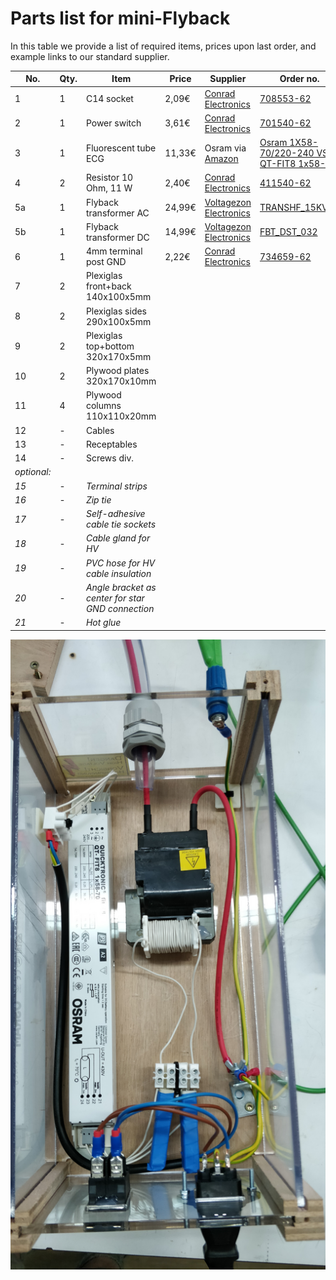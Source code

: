 # Parts list for mini-Flyback

In this table we provide a list of required items, prices upon last order, and example links to our standard supplier.

| No. | Qty. | Item                   | Price  | Supplier | Order no. |
|-----|------|------------------------|--------|----------|-----------|
|  1  |  1   | C14 socket             |  2,09€ | [Conrad Electronics](https://www.conrad.de) | [708553-62](https://www.conrad.de/de/p/kaltgeraete-steckverbinder-42r-serie-netzsteckverbinder-42r-buchse-einbau-vertikal-gesamtpolzahl-2-pe-10-a-schwarz-708553.html) |
|  2  |  1   | Power switch           |  3,61€ | [Conrad Electronics](https://www.conrad.de) | [701540-62](https://www.conrad.de/de/p/arcolectric-wippschalter-c6053alnaf-230-v-ac-16-a-2-x-aus-ein-rastend-1-st-701540.html) |
|  3  |  1   | Fluorescent tube ECG   | 11,33€ | Osram via [Amazon](https://www.amazon.de/) | [Osram 1X58-70/220-240 VS20 QT-FIT8 1x58-70](https://www.amazon.de/Osram-FIT8-1x58-70-220-240-VS20/dp/B0024WLI6M/ref=sr_1_1?__mk_de_DE=%C3%85M%C3%85%C5%BD%C3%95%C3%91&keywords=osram+qtfit8+70&qid=1560842868&s=diy&sr=1-1) |
|  4  |  2   | Resistor 10 Ohm, 11 W  |  2,40€ | [Conrad Electronics](https://www.conrad.de) | [411540-62](https://www.conrad.de/de/p/hochlast-widerstand-10-axial-bedrahtet-11-w-10-1-st-411540.html) |
| 5a  |  1   | Flyback transformer AC | 24,99€ | [Voltagezon Electronics](https://highvoltageshop.com/) | [TRANSHF_15KVAC](https://highvoltageshop.com/epages/b73088c0-9f9a-4230-9ffc-4fd5c619abc4.sf/de_DE/?ObjectPath=/Shops/b73088c0-9f9a-4230-9ffc-4fd5c619abc4/Products/TRANSHF_15KVAC) |
| 5b  |  1   | Flyback transformer DC | 14,99€ | [Voltagezon Electronics](https://highvoltageshop.com/) | [FBT_DST_032](https://highvoltageshop.com/epages/b73088c0-9f9a-4230-9ffc-4fd5c619abc4.sf/de_DE/?ObjectPath=/Shops/b73088c0-9f9a-4230-9ffc-4fd5c619abc4/Products/FBT_DST_032) |
|  6  |  1   | 4mm terminal post GND  |  2,22€ | [Conrad Electronics](https://www.conrad.de) | [734659-62](https://www.conrad.de/de/p/schnepp-polklemme-gruen-16-a-1-st-734659.html) |
|  7  |  2   | Plexiglas front+back 140x100x5mm |        | | |
|  8  |  2   | Plexiglas sides 290x100x5mm |        | | |
|  9  |  2   | Plexiglas top+bottom 320x170x5mm |        | | |
| 10  |  2   | Plywood plates 320x170x10mm  |        | | |
| 11  |  4   | Plywood columns 110x110x20mm |        | | |
| 12  |  -   | Cables                 |        | | |
| 13  |  -   | Receptables            |        | | |
| 14  |  -   | Screws div.            |        | | |
| *optional:* | | | | | |
| *15*  |  -   | *Terminal strips* |        | | |
| *16*  |  -   | *Zip tie* |        | | |
| *17*  |  -   | *Self-adhesive cable tie sockets* |        | | |
| *18*  |  -   | *Cable gland for HV* |        | | |
| *19*  |  -   | *PVC hose for HV cable insulation* |        | | |
| *20*  |  -   | *Angle bracket as center for star GND connection* |        | | |
| *21*  |  -   | *Hot glue* |        | | |

![Top view inside](https://github.com/SebastianDahle/PlasmaSolution/blob/master/HV_power_supplies/mini-Flyback/Inside_view.jpg "Top view inside")
